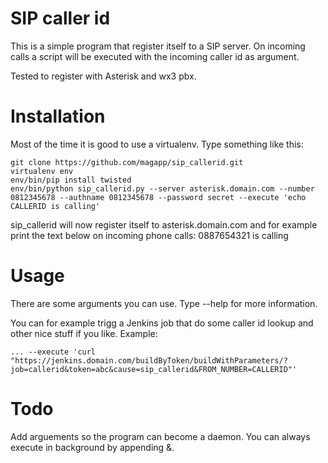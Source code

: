 SIP caller id
=============
This is a simple program that register itself to a SIP server. On incoming calls a script will be executed with the incoming caller id as argument.

Tested to register with Asterisk and wx3 pbx.

Installation
============
Most of the time it is good to use a virtualenv. Type something like this:

	git clone https://github.com/magapp/sip_callerid.git
	virtualenv env
	env/bin/pip install twisted
	env/bin/python sip_callerid.py --server asterisk.domain.com --number 0812345678 --authname 0812345678 --password secret --execute 'echo CALLERID is calling'

sip_callerid will now register itself to asterisk.domain.com and for example print the text below on incoming phone calls:
	0887654321 is calling

Usage
=====
There are some arguments you can use. Type --help for more information.

You can for example trigg a Jenkins job that do some caller id lookup and other nice stuff if you like. Example:

	... --execute 'curl "https://jenkins.domain.com/buildByToken/buildWithParameters/?job=callerid&token=abc&cause=sip_callerid&FROM_NUMBER=CALLERID"'

Todo
===
Add arguements so the program can become a daemon. You can always execute in background by appending &.

